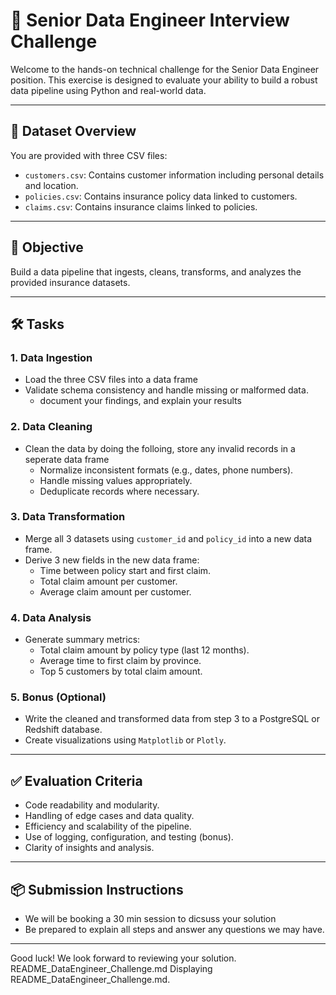 # 🧪 Senior Data Engineer Interview Challenge

Welcome to the hands-on technical challenge for the Senior Data Engineer position. This exercise is designed to evaluate your ability to build a robust data pipeline using Python and real-world data.

---

## 📁 Dataset Overview

You are provided with three CSV files:

- `customers.csv`: Contains customer information including personal details and location.
- `policies.csv`: Contains insurance policy data linked to customers.
- `claims.csv`: Contains insurance claims linked to policies.

---

## 🎯 Objective

Build a data pipeline that ingests, cleans, transforms, and analyzes the provided insurance datasets.

---

## 🛠️ Tasks

### 1. Data Ingestion
- Load the three CSV files into a data frame 
- Validate schema consistency and handle missing or malformed data.
  -  document your findings, and explain your results  

### 2. Data Cleaning
- Clean the data by doing the folloing, store any invalid records in a seperate data frame 
  - Normalize inconsistent formats (e.g., dates, phone numbers).
  - Handle missing values appropriately.
  -  Deduplicate records where necessary.
 

### 3. Data Transformation
- Merge all 3 datasets using `customer_id` and `policy_id` into a new data frame.
- Derive 3 new fields in the new data frame:
  - Time between policy start and first claim.
  - Total claim amount per customer.
  - Average claim amount per customer.


### 4. Data Analysis
- Generate summary metrics:
  - Total claim amount by policy type (last 12 months).
  - Average time to first claim by province.
  - Top 5 customers by total claim amount.

### 5. Bonus (Optional)
- Write the cleaned and transformed data from step 3 to a PostgreSQL or Redshift database.
- Create visualizations using `Matplotlib` or `Plotly`.

---

## ✅ Evaluation Criteria

- Code readability and modularity.
- Handling of edge cases and data quality.
- Efficiency and scalability of the pipeline.
- Use of logging, configuration, and testing (bonus).
- Clarity of insights and analysis.

---

## 📦 Submission Instructions

- We will be booking a 30 min session to dicsuss your solution
- Be prepared to explain all steps and answer any questions we may have.

---

Good luck! We look forward to reviewing your solution.
README_DataEngineer_Challenge.md
Displaying README_DataEngineer_Challenge.md.
